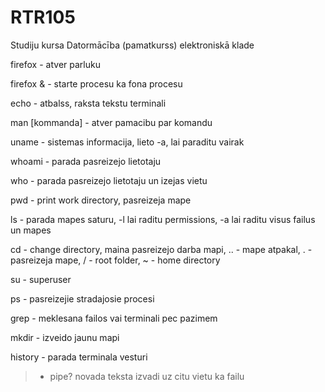 # RTR105
Studiju kursa Datormācība (pamatkurss) elektroniskā klade

firefox - atver parluku

firefox & - starte procesu ka fona procesu

echo - atbalss, raksta tekstu terminali

man \[kommanda\]  - atver pamacibu par komandu

uname - sistemas informacija, lieto -a, lai paraditu vairak

whoami - parada pasreizejo lietotaju

who - parada pasreizejo lietotaju un izejas vietu

pwd - print work directory, pasreizeja mape

ls - parada mapes saturu, -l lai raditu permissions, -a lai raditu visus failus un mapes

cd - change directory, maina pasreizejo darba mapi, .. - mape atpakal, . - pasreizeja mape, / - root folder, ~ - home directory

su - superuser

ps - pasreizejie stradajosie procesi

grep - meklesana failos vai terminali pec pazimem

mkdir - izveido jaunu mapi

history - parada terminala vesturi

> - pipe? novada teksta izvadi uz citu vietu ka failu
